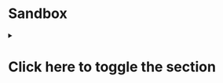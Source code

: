 # Sandbox

<details>
  <summary>
    <h1>Click here to toggle the section</h1>
  </summary>
  <div>
    <h2>A subtitle</h2>

    <p>A paragraph</p>
    
    <h2>Another subtitle</h2>
    
    <p>Another paragraph</p>
  </div>
</details>
